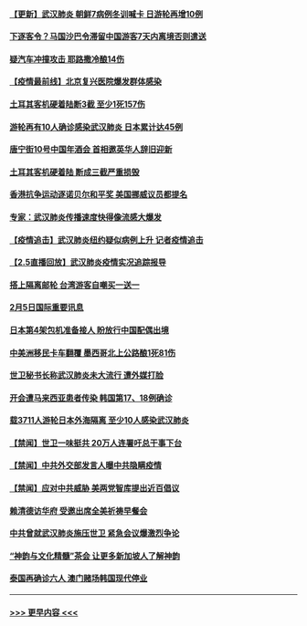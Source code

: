 #### [【更新】武汉肺炎 朝鲜7病例冬训喊卡 日游轮再增10例](../pages/prog202/a102758911.md?t=02061644) 
#### [下逐客令？马国沙巴令滞留中国游客7天内离境否则遣送](../pages/prog202/a102770640.md?t=02061644) 
#### [疑汽车冲撞攻击 耶路撒冷酿14伤](../pages/prog202/a102770586.md?t=02061644) 
#### [【疫情最前线】北京复兴医院爆发群体感染](../pages/prog202/a102770602.md?t=02061644) 
#### [土耳其客机硬着陆断3截 至少1死157伤](../pages/prog202/a102770508.md?t=02061644) 
#### [游轮再有10人确诊感染武汉肺炎 日本累计达45例](../pages/prog202/a102770476.md?t=02061644) 
#### [唐宁街10号中国年酒会 首相邀英华人辞旧迎新](../pages/prog202/a102770458.md?t=02061644) 
#### [土耳其客机硬着陆 断成三截严重损毁](../pages/prog202/a102770239.md?t=02061644) 
#### [香港抗争运动逐诺贝尔和平奖 美国挪威议员都提名](../pages/prog202/a102770390.md?t=02061644) 
#### [专家：武汉肺炎传播速度快得像流感大爆发](../pages/prog202/a102770132.md?t=02061644) 
#### [【疫情追击】武汉肺炎纽约疑似病例上升 记者疫情追击](../pages/prog202/a102770000.md?t=02061644) 
#### [【2.5直播回放】武汉肺炎疫情实况追踪报导](../pages/prog202/a102769913.md?t=02061644) 
#### [搭上隔离邮轮 台湾游客自嘲买一送一](../pages/prog202/a102769845.md?t=02061644) 
#### [2月5日国际重要讯息](../pages/prog202/a102769821.md?t=02061644) 
#### [日本第4架包机准备接人 盼放行中国配偶出境](../pages/prog202/a102769765.md?t=02061644) 
#### [中美洲移民卡车翻覆 墨西哥北上公路酿1死81伤](../pages/prog202/a102769703.md?t=02061644) 
#### [世卫秘书长称武汉肺炎未大流行 遭外媒打脸](../pages/prog202/a102769679.md?t=02061644) 
#### [开会遭马来西亚患者传染 韩国第17、18例确诊](../pages/prog202/a102769600.md?t=02061644) 
#### [载3711人游轮日本外海隔离 至少10人感染武汉肺炎](../pages/prog202/a102769538.md?t=02061644) 
#### [【禁闻】世卫一味挺共 20万人连署吁总干事下台](../pages/prog202/a102769445.md?t=02061644) 
#### [【禁闻】中共外交部发言人曝中共隐瞒疫情](../pages/prog202/a102769400.md?t=02061644) 
#### [【禁闻】应对中共威胁 美两党智库提出近百倡议](../pages/prog202/a102769357.md?t=02061644) 
#### [赖清德访华府  受邀出席全美祈祷早餐会](../pages/prog202/a102769350.md?t=02061644) 
#### [中共曾就武汉肺炎施压世卫 紧急会议爆激烈争论](../pages/prog202/a102769312.md?t=02061644) 
#### [“神韵与文化精髓”茶会 让更多新加坡人了解神韵](../pages/prog202/a102769286.md?t=02061644) 
#### [泰国再确诊六人 澳门赌场韩国现代停业](../pages/prog202/a102769239.md?t=02061644) 

----
#### [ >>> 更早内容 <<< ](../indexes/prog202-earlier.md)
